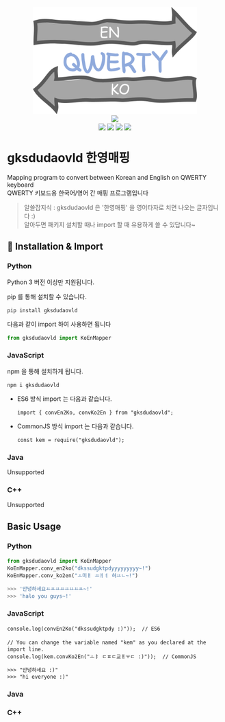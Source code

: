 <p align="center">
  <img src="https://raw.githubusercontent.com/ForestHouse2316/gksdudaovld/main/Document/logo.png" height="250px"/> <br>
  <img src="https://img.shields.io/badge/License-MIT-yellow" /></a> <br>
  <img src="https://img.shields.io/badge/Python-1.0.6b1-brightgreen" /></a>
  <img src="https://img.shields.io/badge/JavaScript-1.0.6b2-brightgreen" /></a>
  <img src="https://img.shields.io/badge/Java-unsupported-red" /></a>
  <img src="https://img.shields.io/badge/C++-unsupported-red" /></a>
</p>

# gksdudaovld 한영매핑
Mapping program to convert between Korean and English on QWERTY keyboard\
QWERTY 키보드용 한국어/영어 간 매핑 프로그램입니다

> 알쓸잡지식 : gksdudaovld 은 '한영매핑' 을 영어타자로 치면 나오는 글자입니다 :)\
> 알아두면 패키지 설치할 때나 import 할 때 유용하게 쓸 수 있답니다~


## 🚢 Installation & Import
### Python
Python 3 버전 이상만 지원됩니다.

pip 를 통해 설치할 수 있습니다.
``` console
pip install gksdudaovld
```
다음과 같이 import 하여 사용하면 됩니다
``` python
from gksdudaovld import KoEnMapper
```

### JavaScript
npm 을 통해 설치하게 됩니다.
``` console
npm i gksdudaovld
```
- ES6 방식 import 는 다음과 같습니다.
    ``` JS
    import { convEn2Ko, convKo2En } from "gksdudaovld";
    ```
- CommonJS 방식 import 는 다음과 같습니다.
    ``` JS
    const kem = require("gksdudaovld");
    ```

### Java
Unsupported

### C++
Unsupported


## Basic Usage

### Python
``` python
from gksdudaovld import KoEnMapper
KoEnMapper.conv_en2ko("dkssudgktpdyyyyyyyyy~!")
KoEnMapper.conv_ko2en("ㅗ미ㅐ ㅛㅐㅕ 혀ㅛㄴ~!")
```
``` python
>>> '안녕하세요ㅛㅛㅛㅛㅛㅛㅛㅛ~!'
>>> 'halo you guys~!'
```

### JavaScript
``` JS
console.log(convEn2Ko("dkssudgktpdy :)"));  // ES6

// You can change the variable named "kem" as you declared at the import line.
console.log(kem.convKo2En("ㅗㅑ ㄷㅍㄷ교ㅐㅜㄷ :)"));  // CommonJS
```
``` JS
>>> "안녕하세요 :)"
>>> "hi everyone :)"
```

### Java

### C++
